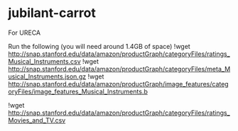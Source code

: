 # jubilant-carrot
For URECA

Run the following (you will need around 1.4GB of space)
!wget http://snap.stanford.edu/data/amazon/productGraph/categoryFiles/ratings_Musical_Instruments.csv
!wget http://snap.stanford.edu/data/amazon/productGraph/categoryFiles/meta_Musical_Instruments.json.gz
!wget http://snap.stanford.edu/data/amazon/productGraph/image_features/categoryFiles/image_features_Musical_Instruments.b

!wget http://snap.stanford.edu/data/amazon/productGraph/categoryFiles/ratings_Movies_and_TV.csv
